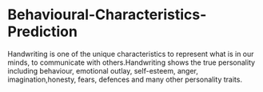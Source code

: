 # Behavioural-Characteristics-Prediction
Handwriting is one of the unique characteristics to represent what is in our minds, to communicate with others.Handwriting shows the true personality including behaviour, emotional outlay, self-esteem, anger, imagination,honesty, fears, defences and many other personality traits.
